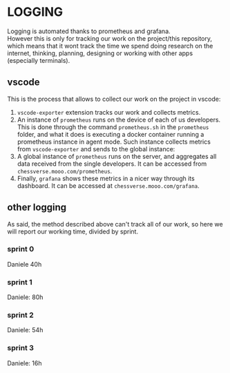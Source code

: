 # LOGGING

Logging is automated thanks to prometheus and grafana.  
However this is only for tracking our work on the project/this repository, which means that it wont track the time we spend doing research on the internet, thinking, planning, designing or working with other apps (especially terminals).  

## vscode

This is the process that allows to collect our work on the project in vscode:
1.	`vscode-exporter` extension tracks our work and collects metrics.
2.	An instance of `prometheus` runs on the device of each of us developers. This is done through the command `prometheus.sh` in the `prometheus` folder, and what it does is executing a docker container running a prometheus instance in agent mode. Such instance collects metrics from `vscode-exporter` and sends to the global instance:
3.	A global instance of `prometheus` runs on the server, and aggregates all data received from the single developers. It can be accessed from `chessverse.mooo.com/prometheus`.
4.	Finally, `grafana` shows these metrics in a nicer way through its dashboard. It can be accessed at `chessverse.mooo.com/grafana`.

## other logging

As said, the method described above can't track all of our work, so here we will report our working time, divided by sprint.

### sprint 0
Daniele 40h  

### sprint 1
Daniele: 80h  

### sprint 2
Daniele: 54h  

### sprint 3
Daniele: 16h

